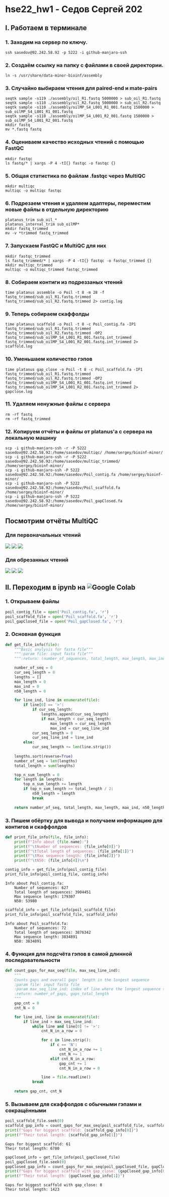 # hse22_hw1 - Седов Сергей 202


## I. Работаем в терминале

### 1. Заходим на сервер по ключу.
```console
ssh sasedov@92.242.58.92 -p 5222 -i github-manjaro-ssh
```

### 2. Создаём ссылку на папку с файлами в своей директории.
```console
ln -s /usr/share/data-minor-bioinf/assembly
```

### 3. Случайно выбираем чтения для paired-end и mate-pairs
```console
seqtk sample -s119 ./assembly/oil_R1.fastq 5000000 > sub_oil_R1.fastq
seqtk sample -s110 ./assembly/oil_R2.fastq 5000000 > sub_oil_R2.fastq
seqtk sample -s110 ./assembly/oilMP_S4_L001_R1_001.fastq 1500000 > sub_oilMP_S4_L001_R1_001.fastq
seqtk sample -s110 ./assembly/oilMP_S4_L001_R2_001.fastq 1500000 > sub_oilMP_S4_L001_R2_001.fastq
mkdir fastq
mv *.fastq fastq
```

### 4. Оцениваем качество исходных чтений с помощью FastQC
```console
mkdir fastqc
ls fastq/* | xargs -P 4 -tI{} fastqc -o fastqc {}
```

### 5. Общая статистика по файлам .fastqc через MultiQC
```console
mkdir multiqc
multiqc -o multiqc fastqc
```

### 6. Подрезаем чтения и удаляем адаптеры, переместим новые файлы в отдельную директорию
```console
platanus_trim sub_oil_*
platanus_internal_trim sub_oilMP*
mkdir fastq_trimmed
mv -v *trimmed fastq_trimmed
```

### 7. Запускаем FastQC и MultiQC для них
```console
mkdir fastqc_trimmed
ls fastq_trimmed/* | xargs -P 4 -tI{} fastqc -o fastqc_trimmed {}
mkdir multiqc_trimmed
multiqc -o multiqc_trimmed fastqc_trimmed
```

### 8. Собираем контиги из подреззаных чтений
```console
time platanus assemble -o Poil -t 8 -m 28 -f fastq_trimmed/sub_oil_R1.fastq.trimmed fastq_trimmed/sub_oil_R2.fastq.trimmed 2> contig.log
```

### 9. Теперь собираем скаффолды
```console
time platanus scaffold -o Poil -t 8 -c Poil_contig.fa -IP1 fastq_trimmed/sub_oil_R1.fastq.trimmed fastq_trimmed/sub_oil_R2.fastq.trimmed -OP2 fastq_trimmed/sub_oilMP_S4_L001_R1_001.fastq.int_trimmed fastq_trimmed/sub_oilMP_S4_L001_R2_001.fastq.int_trimmed 2> scaffold.log
```

### 10. Уменьшаем количество гэпов
```console
time platanus gap_close -o Poil -t 8 -c Poil_scaffold.fa -IP1 fastq_trimmed/sub_oil_R1.fastq.trimmed fastq_trimmed/sub_oil_R2.fastq.trimmed -OP2 fastq_trimmed/sub_oilMP_S4_L001_R1_001.fastq.int_trimmed fastq_trimmed/sub_oilMP_S4_L001_R2_001.fastq.int_trimmed 2> gapclose.log
```

### 11. Удаляем ненужные файлы с сервера
```console
rm -rf fastq
rm -rf fastq_trimmed
```

### 12. Копируем отчёты и файлы от platanus'а с сервера на локальную машину
```console
scp -i github-manjaro-ssh -r -P 5222 sasedov@92.242.58.92:/home/sasedov/multiqc/ /home/sergey/bioinf-minor/ 
scp -i github-manjaro-ssh -r -P 5222 sasedov@92.242.58.92:/home/sasedov/multiqc_trimmed/ /home/sergey/bioinf-minor/ 
scp -i github-manjaro-ssh -P 5222 sasedov@92.242.58.92:/home/sasedov/Poil_contig.fa /home/sergey/bioinf-minor/ 
scp -i github-manjaro-ssh -P 5222 sasedov@92.242.58.92:/home/sasedov/Poil_scaffold.fa /home/sergey/bioinf-minor/ 
scp -i github-manjaro-ssh -P 5222 sasedov@92.242.58.92:/home/sasedov/Poil_gapClosed.fa /home/sergey/bioinf-minor/ 
```

## Посмотрим отчёты MultiQC
### Для первоначальных чтений
![](https://github.com/NoMoreActimel/hse22_hw1/blob/main/data/multiqc_1.png)
![](https://github.com/NoMoreActimel/hse22_hw1/blob/main/data/multiqc_2.png)
![](https://github.com/NoMoreActimel/hse22_hw1/blob/main/data/multiqc_3.png)

### Для обрезанных чтений
![](https://github.com/NoMoreActimel/hse22_hw1/blob/main/data/multiqc_trimmed_1.png)
![](https://github.com/NoMoreActimel/hse22_hw1/blob/main/data/multiqc_trimmed_2.png)
![](https://github.com/NoMoreActimel/hse22_hw1/blob/main/data/multiqc_trimmed_3.png)

## II. Переходим в ipynb на ![Google Colab](https://colab.research.google.com/drive/11fBYrsHDWA9uT8SF-US3_YCFGUOw_5QM?usp=sharing)

### 1. Открываем файлы
```python
poil_contig_file = open('Poil_contig.fa', 'r')
poil_scaffold_file = open('Poil_scaffold.fa', 'r')
poil_gapClosed_file = open('Poil_gapClosed.fa', 'r')
```

### 2. Основная функция
```python
def get_file_info(file):
    """Basic anylysis for fasta file"""
    """:param file: input fasta file"""
    """:return: (number_of_sequences, total_length, max_length, max_ind, N50)"""

    number_of_seq = 0
    cur_seq_length = 0
    lengths = []
    max_length = 0
    max_ind = 0
    n50_length = 0

    for line_ind, line in enumerate(file):
        if line[0] == '>':
            if cur_seq_length:
                lengths.append(cur_seq_length)
                if max_length < cur_seq_length:
                    max_length = cur_seq_length
                    max_ind = cur_seq_line_ind
            cur_seq_length = 0
            cur_seq_line_ind = line_ind
        else:
            cur_seq_length += len(line.strip())
    
    lengths.sort(reverse=True)
    number_of_seq = len(lengths)
    total_length = sum(lengths)

    top_n_sum_length = 0
    for length in lengths:
        top_n_sum_length += length
        if top_n_sum_length >= total_length / 2:
            n50_length = length
            break
    
    return number_of_seq, total_length, max_length, max_ind, n50_length
```

### 3. Пишем обёртку для вывода и получаем информацию для контигов и скаффолдов
```python
def print_file_info(file, file_info):
    print(f"Info about {file.name}:")
    print(f"\tNumber of sequences: {file_info[0]}")
    print(f"\tTotal length of sequences: {file_info[1]}")
    print(f"\tMax sequence length: {file_info[2]}")
    print(f"\tN50: {file_info[4]}\n")
```
```python
contig_info = get_file_info(poil_contig_file)
print_file_info(poil_contig_file, contig_info)
```
```text
Info about Poil_contig.fa:
	Number of sequences: 627
	Total length of sequences: 3904451
	Max sequence length: 179307
	N50: 53980
```

```python
scaffold_info = get_file_info(poil_scaffold_file)
print_file_info(poil_scaffold_file, scaffold_info)
```
```text
Info about Poil_scaffold.fa:
	Number of sequences: 72
	Total length of sequences: 3876342
	Max sequence length: 3834891
	N50: 3834891
```

### 4. Функция для подсчёта гэпов в самой длинной последовательности
```python
def count_gaps_for_max_seq(file, max_seq_line_ind):
    """
    Counts gaps and overall gaps' length in the longest sequence 
    :param file: input fasta file
    :param max_seq_line_ind: index of line where the longest sequence starts
    :return: number_of_gaps, gaps_total_length
    """
    gap_cnt = 0
    cnt_N = 0

    for line_ind, line in enumerate(file):
        if line_ind > max_seq_line_ind:
            while line and line[0] != '>':
                cnt_N_in_a_row = 0

                for c in line.strip():
                    if c == 'N':
                        cnt_N_in_a_row += 1
                        cnt_N += 1
                    elif cnt_N_in_a_row:
                        gap_cnt += 1
                        cnt_N_in_a_row = 0

                line = file.readline()
            break
    
    return gap_cnt, cnt_N
```

### 5. Вызываем для скаффолдов с обычными гэпами и сокращёнными
```python
poil_scaffold_file.seek(0)
scaffold_gap_info = count_gaps_for_max_seq(poil_scaffold_file, scaffold_info[3])
print(f"Gaps for biggest scaffold: {scaffold_gap_info[0]}")
print(f"Their total length: {scaffold_gap_info[1]}")
```
```text
Gaps for biggest scaffold: 61
Their total length: 6780
```

```python
gapClosed_info = get_file_info(poil_gapClosed_file)
poil_gapClosed_file.seek(0)
gapClosed_gap_info = count_gaps_for_max_seq(poil_gapClosed_file, gapClosed_info[3])
print(f"Gaps for biggest scaffold with gap_close: {gapClosed_gap_info[0]}")
print(f"Their total length: {gapClosed_gap_info[1]}")
```
```text
Gaps for biggest scaffold with gap_close: 8
Their total length: 1423
```
